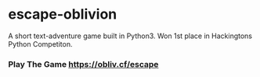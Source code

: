 # escape-oblivion
A short text-adventure game built in Python3. Won 1st place in Hackingtons Python Competiton.
### Play The Game <https://obliv.cf/escape>
